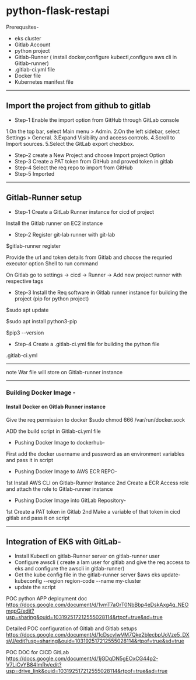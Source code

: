 # python-flask-restapi


Prerequsites-
- eks cluster
- Gitlab Account
- python project
- Gitlab-Runner (
            install docker,configure kubectl,configure aws cli in Gitlab-runner)
- .gitlab-ci.yml file 
- Docker file
- Kubernetes manifest file

-----------------------------------------------------------------------------------------------------
## Import the project from github to gitlab

- Step-1 Enable the import option from GitHub through GitLab console

1.On the top bar, select Main menu > Admin.
2.On the left sidebar, select Settings > General.
3.Expand Visibility and access controls.
4.Scroll to Import sources.
5.Select the GitLab export checkbox.

- Step-2 create a New Project and choose Import project Option 
- Step-3 Create a PAT token from GitHub and proved token in gitlab
- Step-4 Select the req repo to import from GitHub
- Step-5 Imported
------------------------------------------------------------------------------------------------------
## Gitlab-Runner setup
- Step-1 Create a GitLab Runner instance for cicd of project

Install the Gitlab runner on EC2 instance 


- Step-2 Register git-lab runner with git-lab

$gitlab-runner register

Provide the url and token details from Gitlab and choose the requried executor option Shell  to run command 

On Gitlab
go to settings -> cicd -> Runner -> Add new project runner with respective tags


- Step-3 Install the Req software in Gitlab runner instance for building the project (pip for python project)

$sudo apt update

$sudo apt install python3-pip

$pip3 --version

- Step-4 Create a .gitlab-ci.yml file for building the python file

.gitlab-ci.yml

-----------------------------------------------------------------------------------------------------------
note 
War file will store on Gitlab-runner instance

------------------------------------------------------------------------------------------------------------------------------------------------------
### Building Docker Image -

#### Install Docker on Gitlab Runner instance

Give the req permission to docker
$sudo chmod 666 /var/run/docker.sock

ADD the build script in 
Gitlab-ci.yml file

- Pushing Docker Image to dockerhub-

First add the docker username and password as an environment variables and pass it in script



- Pushing Docker Image to AWS ECR REPO-
   
1st Install AWS CLI on Gitlab-Runner Instance
2nd Create a ECR Access role and attach the role to Gitlab-runner instance



- Pushing Docker Image into GitLab Repository-

1st Create a PAT token in Gitlab
2nd Make a variable of that token in cicd gitlab and pass it on script


----------------------------------------------------------------------------------------------------------------------------------------------------

## Integration of EKS with GitLab-

- Install Kubectl on gitlab-Runner server on gitlab-runner user 
- Configure awscli ( create a Iam user for gitlab and give the req access to eks and configure the awscli in gitlab-runner)
- Get the kube config file in the gitlab-runner server
  $aws eks update-kubeconfig --region region-code --name my-cluster
- update the script


POC python APP deployment doc
https://docs.google.com/document/d/1vmT7aOrT0NbBbp4eDskAxg4q_NEOmqpG/edit?usp=sharing&ouid=103192517212555028114&rtpof=true&sd=true

Detailed POC configuration of Gitlab and Gitlab setups
https://docs.google.com/document/d/1cDscvIwVM7Qke2blecbpUoVze5_DXsVJ/edit?usp=sharing&ouid=103192517212555028114&rtpof=true&sd=true

POC DOC for CICD GitLab
https://docs.google.com/document/d/1jGDqDN5gEOxCG44p2-V7LiCvYB84ImRv/edit?usp=drive_link&ouid=103192517212555028114&rtpof=true&sd=true

